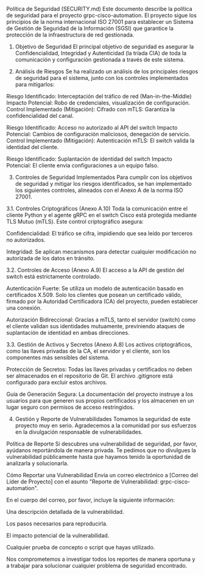 Política de Seguridad (SECURITY.md)
Este documento describe la política de seguridad para el proyecto grpc-cisco-automation. El proyecto sigue los principios de la norma internacional ISO 27001 para establecer un Sistema de Gestión de Seguridad de la Información (SGSI) que garantice la protección de la infraestructura de red gestionada.

1. Objetivo de Seguridad
El principal objetivo de seguridad es asegurar la Confidencialidad, Integridad y Autenticidad (la tríada CIA) de toda la comunicación y configuración gestionada a través de este sistema.


2. Análisis de Riesgos
Se ha realizado un análisis de los principales riesgos de seguridad para el sistema, junto con los controles implementados para mitigarlos:

Riesgo Identificado: Interceptación del tráfico de red (Man-in-the-Middle)
Impacto Potencial: Robo de credenciales, visualización de configuración.
Control Implementado (Mitigación): Cifrado con mTLS: Garantiza la confidencialidad del canal.

Riesgo Identificado: Acceso no autorizado al API del switch
Impacto Potencial: Cambios de configuración maliciosos, denegación de servicio.
Control Implementado (Mitigación): Autenticación mTLS: El switch valida la identidad del cliente.

Riesgo Identificado: Suplantación de identidad del switch
Impacto Potencial: El cliente envía configuraciones a un equipo falso.


3. Controles de Seguridad Implementados
Para cumplir con los objetivos de seguridad y mitigar los riesgos identificados, se han implementado los siguientes controles, alineados con el Anexo A de la norma ISO 27001.

3.1. Controles Criptográficos (Anexo A.10)
Toda la comunicación entre el cliente Python y el agente gRPC en el switch Cisco está protegida mediante TLS Mutuo (mTLS). Este control criptográfico asegura:

Confidencialidad: El tráfico se cifra, impidiendo que sea leído por terceros no autorizados.

Integridad: Se aplican mecanismos para detectar cualquier modificación no autorizada de los datos en tránsito.

3.2. Controles de Acceso (Anexo A.9)
El acceso a la API de gestión del switch está estrictamente controlado.

Autenticación Fuerte: Se utiliza un modelo de autenticación basado en certificados X.509. Solo los clientes que posean un certificado válido, firmado por la Autoridad Certificadora (CA) del proyecto, pueden establecer una conexión.

Autorización Bidireccional: Gracias a mTLS, tanto el servidor (switch) como el cliente validan sus identidades mutuamente, previniendo ataques de suplantación de identidad en ambas direcciones.

3.3. Gestión de Activos y Secretos (Anexo A.8)
Los activos criptográficos, como las llaves privadas de la CA, el servidor y el cliente, son los componentes más sensibles del sistema.

Protección de Secretos: Todas las llaves privadas y certificados no deben ser almacenados en el repositorio de Git. El archivo .gitignore está configurado para excluir estos archivos.

Guía de Generación Segura: La documentación del proyecto instruye a los usuarios para que generen sus propios certificados y los almacenen en un lugar seguro con permisos de acceso restringidos.


4. Gestión y Reporte de Vulnerabilidades
Tomamos la seguridad de este proyecto muy en serio. Agradecemos a la comunidad por sus esfuerzos en la divulgación responsable de vulnerabilidades.

Política de Reporte
Si descubres una vulnerabilidad de seguridad, por favor, ayúdanos reportándola de manera privada. Te pedimos que no divulgues la vulnerabilidad públicamente hasta que hayamos tenido la oportunidad de analizarla y solucionarla.

Cómo Reportar una Vulnerabilidad
Envía un correo electrónico a [Correo del Líder de Proyecto] con el asunto "Reporte de Vulnerabilidad: grpc-cisco-automation".

En el cuerpo del correo, por favor, incluye la siguiente información:

Una descripción detallada de la vulnerabilidad.

Los pasos necesarios para reproducirla.

El impacto potencial de la vulnerabilidad.

Cualquier prueba de concepto o script que hayas utilizado.

Nos comprometemos a investigar todos los reportes de manera oportuna y a trabajar para solucionar cualquier problema de seguridad encontrado.